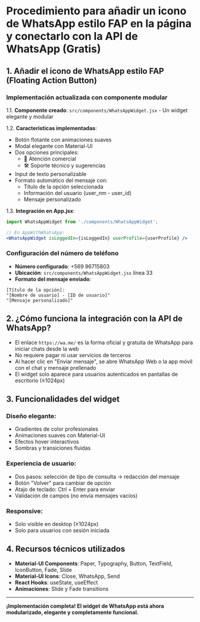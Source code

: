 # Procedimiento para añadir un icono de WhatsApp estilo FAP en la página y conectarlo con la API de WhatsApp (Gratis)

## 1. Añadir el icono de WhatsApp estilo FAP (Floating Action Button)

### Implementación actualizada con componente modular

1.1. **Componente creado**: `src/components/WhatsAppWidget.jsx` - Un widget elegante y modular

1.2. **Características implementadas**:
- Botón flotante con animaciones suaves
- Modal elegante con Material-UI
- Dos opciones principales:
  - 💼 Atención comercial
  - 🛠️ Soporte técnico y sugerencias
- Input de texto personalizable
- Formato automático del mensaje con:
  - Título de la opción seleccionada
  - Información del usuario (user_nm - user_id)
  - Mensaje personalizado

1.3. **Integración en App.jsx**:
```jsx
import WhatsAppWidget from './components/WhatsAppWidget';

// En AppWithWhatsApp:
<WhatsAppWidget isLoggedIn={isLoggedIn} userProfile={userProfile} />
```

### Configuración del número de teléfono

- **Número configurado**: +569 96715803
- **Ubicación**: `src/components/WhatsAppWidget.jsx` línea 33
- **Formato del mensaje enviado**:
```
[Título de la opción]:
"[Nombre de usuario] - [ID de usuario]"
"[Mensaje personalizado]"
```

## 2. ¿Cómo funciona la integración con la API de WhatsApp?

- El enlace `https://wa.me/` es la forma oficial y gratuita de WhatsApp para iniciar chats desde la web
- No requiere pagar ni usar servicios de terceros
- Al hacer clic en "Enviar mensaje", se abre WhatsApp Web o la app móvil con el chat y mensaje prellenado
- El widget solo aparece para usuarios autenticados en pantallas de escritorio (≥1024px)

## 3. Funcionalidades del widget

### Diseño elegante:
- Gradientes de color profesionales
- Animaciones suaves con Material-UI
- Efectos hover interactivos
- Sombras y transiciones fluidas

### Experiencia de usuario:
- Dos pasos: selección de tipo de consulta → redacción del mensaje
- Botón "Volver" para cambiar de opción
- Atajo de teclado: Ctrl + Enter para enviar
- Validación de campos (no envía mensajes vacíos)

### Responsive:
- Solo visible en desktop (≥1024px)
- Solo para usuarios con sesión iniciada

## 4. Recursos técnicos utilizados

- **Material-UI Components**: Paper, Typography, Button, TextField, IconButton, Fade, Slide
- **Material-UI Icons**: Close, WhatsApp, Send
- **React Hooks**: useState, useEffect
- **Animaciones**: Slide y Fade transitions

---

**¡Implementación completa! El widget de WhatsApp está ahora modularizado, elegante y completamente funcional.**
